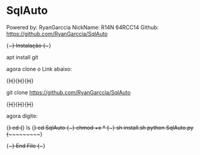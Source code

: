 #                     SqlAuto
Powered by: RyanGarccia
NickName: R14N 64RCC14
Github: https://github.com/RyanGarccia/SqlAuto

{~~~~~~~~~~~~~~~} Instalação {~~~~~~~~~~~~~~~}

apt install git

agora clone o Link abaixo:

{~~~~~~}{~~~~~~}{~~~~~~}{~~~~~~}{~~~~~~}{~~~~~~}

git clone https://github.com/RyanGarccia/SqlAuto

{~~~~~~}{~~~~~~}{~~~~~~}{~~~~~~}{~~~~~~}{~~~~~~}

agora digite:

{~~~~~~}
   cd
{~~~~~~}
   ls
{~~~~~~~~~~}
 cd SqlAuto
{~~~~~~~~~~~~~~~~~~~}
 chmod +x *
{~~~~~~~~~~~~~}
 sh install.sh
 python SqlAuto.py
{~~~~~~~~~~~~~}


{~~~~~~~~~~~~~}   End File    {~~~~~~~~~~~~~}
